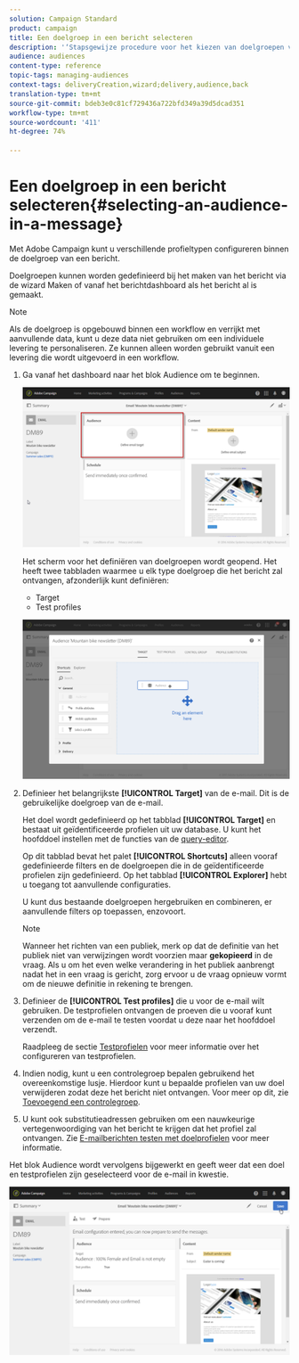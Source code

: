 ```yaml
---
solution: Campaign Standard
product: campaign
title: Een doelgroep in een bericht selecteren
description: '‘Stapsgewijze procedure voor het kiezen van doelgroepen van een e-mail: belangrijkste doelpopulatie en testprofielen.’'
audience: audiences
content-type: reference
topic-tags: managing-audiences
context-tags: deliveryCreation,wizard;delivery,audience,back
translation-type: tm+mt
source-git-commit: bdeb3e0c81cf729436a722bfd349a39d5dcad351
workflow-type: tm+mt
source-wordcount: '411'
ht-degree: 74%

---
```



# Een doelgroep in een bericht selecteren{#selecting-an-audience-in-a-message}

Met Adobe Campaign kunt u verschillende profieltypen configureren binnen de doelgroep van een bericht.

Doelgroepen kunnen worden gedefinieerd bij het maken van het bericht via de wizard Maken of vanaf het berichtdashboard als het bericht al is gemaakt.

>[!NOTE]
>
>Als de doelgroep is opgebouwd binnen een workflow en verrijkt met aanvullende data, kunt u deze data niet gebruiken om een individuele levering te personaliseren. Ze kunnen alleen worden gebruikt vanuit een levering die wordt uitgevoerd in een workflow.

1. Ga vanaf het dashboard naar het blok Audience om te beginnen.

   ![](assets/delivery_audience_definition_1.png)

   Het scherm voor het definiëren van doelgroepen wordt geopend. Het heeft twee tabbladen waarmee u elk type doelgroep die het bericht zal ontvangen, afzonderlijk kunt definiëren:

   * Target
   * Test profiles

   ![](assets/delivery_audience_definition_2.png)

1. Definieer het belangrijkste **[!UICONTROL Target]** van de e-mail. Dit is de gebruikelijke doelgroep van de e-mail.

   Het doel wordt gedefinieerd op het tabblad **[!UICONTROL Target]** en bestaat uit geïdentificeerde profielen uit uw database. U kunt het hoofddoel instellen met de functies van de [query-editor](../../automating/using/editing-queries.md#creating-queries).

   Op dit tabblad bevat het palet **[!UICONTROL Shortcuts]** alleen vooraf gedefinieerde filters en de doelgroepen die in de geïdentificeerde profielen zijn gedefinieerd. Op het tabblad **[!UICONTROL Explorer]** hebt u toegang tot aanvullende configuraties.

   U kunt dus bestaande doelgroepen hergebruiken en combineren, er aanvullende filters op toepassen, enzovoort.

   >[!NOTE]
   >
   >Wanneer het richten van een publiek, merk op dat de definitie van het publiek niet van verwijzingen wordt voorzien maar **gekopieerd** in de vraag. Als u om het even welke verandering in het publiek aanbrengt nadat het in een vraag is gericht, zorg ervoor u de vraag opnieuw vormt om de nieuwe definitie in rekening te brengen.

1. Definieer de **[!UICONTROL Test profiles]** die u voor de e-mail wilt gebruiken. De testprofielen ontvangen de proeven die u vooraf kunt verzenden om de e-mail te testen voordat u deze naar het hoofddoel verzendt.

   Raadpleeg de sectie [Testprofielen](../../audiences/using/managing-test-profiles.md) voor meer informatie over het configureren van testprofielen.

1. Indien nodig, kunt u een controlegroep bepalen gebruikend het overeenkomstige lusje. Hierdoor kunt u bepaalde profielen van uw doel verwijderen zodat deze het bericht niet ontvangen. Voor meer op dit, zie [Toevoegend een controlegroep](../../sending/using/control-group.md).

1. U kunt ook substitutieadressen gebruiken om een nauwkeurige vertegenwoordiging van het bericht te krijgen dat het profiel zal ontvangen.  Zie [E-mailberichten testen met doelprofielen](../../sending/using/testing-messages-using-target.md) voor meer informatie.

Het blok Audience wordt vervolgens bijgewerkt en geeft weer dat een doel en testprofielen zijn geselecteerd voor de e-mail in kwestie.

![](assets/delivery_audience_definition_3.png)

